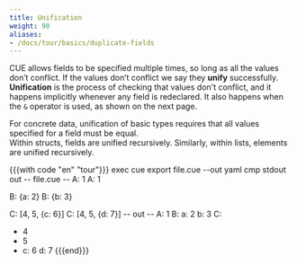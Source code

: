 ```yaml
---
title: Unification
weight: 90
aliases:
- /docs/tour/basics/duplicate-fields
---
```


CUE allows fields to be specified multiple times, so long as all the values
don’t conflict.
If the values don’t conflict we say they **unify** successfully.
**Unification** is the process of checking that values don't conflict,
and it happens implicitly whenever any field is redeclared. It also happens when the `&`
operator is used, as shown on the next page.

For concrete data, unification of basic types requires that
all values specified for a field must be equal.\
Within structs, fields are unified recursively.
Similarly, within lists, elements are unified recursively.

{{{with code "en" "tour"}}}
exec cue export file.cue --out yaml
cmp stdout out
-- file.cue --
A: 1
A: 1

B: {a: 2}
B: {b: 3}

C: [4, 5, {c: 6}]
C: [4, 5, {d: 7}]
-- out --
A: 1
B:
  a: 2
  b: 3
C:
  - 4
  - 5
  - c: 6
    d: 7
{{{end}}}
